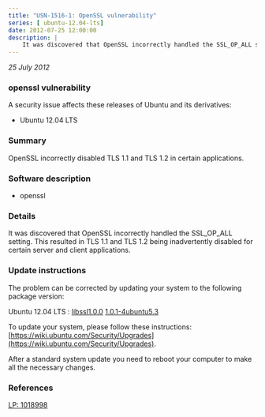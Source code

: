 ```yaml
---
title: "USN-1516-1: OpenSSL vulnerability"
series: [ ubuntu-12.04-lts]
date: 2012-07-25 12:00:00
description: |
    It was discovered that OpenSSL incorrectly handled the SSL_OP_ALL setting. This resulted in TLS 1.1 and TLS 1.2 being inadvertently disabled for certain server and client applications. 
--- 
```

 
 

*25 July 2012*

### openssl vulnerability

A security issue affects these releases of Ubuntu and its derivatives:

* Ubuntu 12.04 LTS

### Summary

OpenSSL incorrectly disabled TLS 1.1 and TLS 1.2 in certain applications. 

### Software description

* openssl 

### Details

It was discovered that OpenSSL incorrectly handled the SSL_OP_ALL setting. This resulted in TLS 1.1 and TLS 1.2 being inadvertently disabled for certain server and client applications. 

### Update instructions

The problem can be corrected by updating your system to the following package version:

Ubuntu 12.04 LTS
 : [libssl1.0.0](https://launchpad.net/ubuntu/+source/openssl) <span> [1.0.1-4ubuntu5.3](https://launchpad.net/ubuntu/+source/openssl/1.0.1-4ubuntu5.3) </span> 

To update your system, please follow these instructions: [https://wiki.ubuntu.com/Security/Upgrades](https://wiki.ubuntu.com/Security/Upgrades).

After a standard system update you need to reboot your computer to make all the necessary changes. 

### References

 
 [LP: 1018998](https://launchpad.net/bugs/1018998)
 

